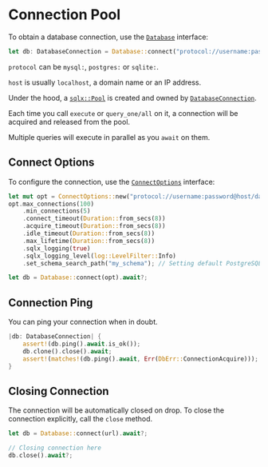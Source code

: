# Connection Pool

To obtain a database connection, use the [`Database`](https://docs.rs/sea-orm/*/sea_orm/struct.Database.html) interface:

```rust
let db: DatabaseConnection = Database::connect("protocol://username:password@host/database").await?;
```

`protocol` can be `mysql:`, `postgres:` or `sqlite:`.

`host` is usually `localhost`, a domain name or an IP address.

Under the hood, a [`sqlx::Pool`](https://docs.rs/sqlx/0.5/sqlx/struct.Pool.html) is created and owned by [`DatabaseConnection`](https://docs.rs/sea-orm/*/sea_orm/enum.DatabaseConnection.html).

Each time you call `execute` or `query_one/all` on it, a connection will be acquired and released from the pool.

Multiple queries will execute in parallel as you `await` on them.

## Connect Options

To configure the connection, use the [`ConnectOptions`](https://docs.rs/sea-orm/*/sea_orm/struct.ConnectOptions.html) interface:

```rust
let mut opt = ConnectOptions::new("protocol://username:password@host/database");
opt.max_connections(100)
    .min_connections(5)
    .connect_timeout(Duration::from_secs(8))
    .acquire_timeout(Duration::from_secs(8))
    .idle_timeout(Duration::from_secs(8))
    .max_lifetime(Duration::from_secs(8))
    .sqlx_logging(true)
    .sqlx_logging_level(log::LevelFilter::Info)
    .set_schema_search_path("my_schema"); // Setting default PostgreSQL schema

let db = Database::connect(opt).await?;
```

## Connection Ping

You can ping your connection when in doubt.

```rust
|db: DatabaseConnection| {
    assert!(db.ping().await.is_ok());
    db.clone().close().await;
    assert!(matches!(db.ping().await, Err(DbErr::ConnectionAcquire)));
}
```

## Closing Connection

The connection will be automatically closed on drop. To close the connection explicitly, call the `close` method.

```rust
let db = Database::connect(url).await?;

// Closing connection here
db.close().await?;
```
